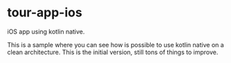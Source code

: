 # tour-app-ios
iOS app using kotlin native. 

This is a sample where you can see how is possible to use kotlin native on a clean architecture. This is the initial version, still tons of things to improve.
